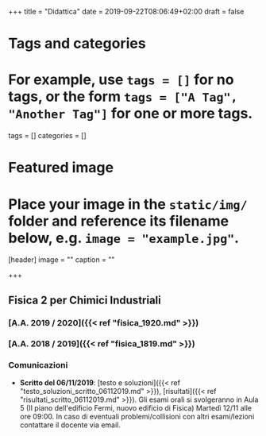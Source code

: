 +++
title = "Didattica"
date = 2019-09-22T08:06:49+02:00
draft = false

# Tags and categories
# For example, use `tags = []` for no tags, or the form `tags = ["A Tag", "Another Tag"]` for one or more tags.
tags = []
categories = []

# Featured image
# Place your image in the `static/img/` folder and reference its filename below, e.g. `image = "example.jpg"`.
[header]
image = ""
caption = ""

+++

## Fisica 2 per Chimici Industriali

### [A.A. 2019 / 2020]({{< ref "fisica_1920.md" >}})
### [A.A. 2018 / 2019]({{< ref "fisica_1819.md" >}})

### Comunicazioni

* **Scritto del 06/11/2019**:  [testo e soluzioni]({{< ref "testo_soluzioni_scritto_06112019.md" >}}), [risultati]({{< ref "risultati_scritto_06112019.md" >}}). Gli esami orali si svolgeranno in Aula 5 (II piano dell'edificio Fermi, nuovo edificio di Fisica) Martedì 12/11 alle ore 09:00. In caso di eventuali problemi/collisioni con altri esami/lezioni contattare il docente via email.
